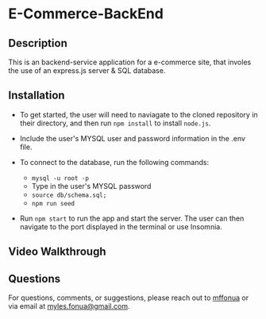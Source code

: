 # E-Commerce-BackEnd

## Description

This is an backend-service application for a e-commerce site, that involes the use of an express.js server & SQL database.

## Installation

* To get started, the user will need to naviagate to the cloned repository in their directory, and then run `npm install` to install `node.js`.

* Include the user's MYSQL user and password information in the .env file.

* To connect to the database, run the following commands:
  * `mysql -u root -p`
  * Type in the user's MYSQL password
  * `source db/schema.sql;`
  * `npm run seed`

* Run `npm start` to run the app and start the server. The user can then navigate to the port displayed in the terminal or use Insomnia.
## Video Walkthrough


## Questions
For questions, comments, or suggestions, please reach out to [mffonua](https://github.com/mffonua) or via email at <a href="mailto:myles.fonua@gmail.com">myles.fonua@gmail.com</a>.
